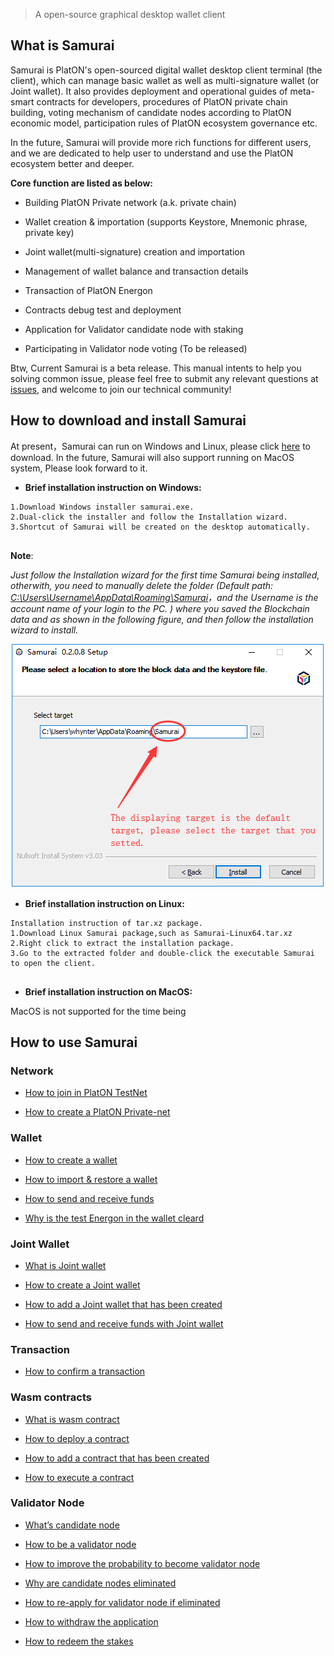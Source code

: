 > A open-source graphical desktop wallet client

## What is Samurai

Samurai is PlatON's open-sourced digital wallet desktop client terminal (the client), which can manage basic wallet as well as multi-signature wallet (or Joint wallet). It also provides deployment and operational guides of meta-smart contracts for developers, procedures of PlatON private chain building, voting mechanism of candidate nodes according to PlatON economic model, participation rules of PlatON ecosystem governance etc.

In the future, Samurai will provide more rich functions for different users, and we are dedicated to help user to understand and use the PlatON ecosystem better and deeper.

**Core function are listed as below:**

- Building PlatON Private network (a.k. private chain)

- Wallet creation & importation (supports Keystore, Mnemonic phrase, private key)

- Joint wallet(multi-signature) creation and importation 

- Management of wallet balance and transaction details

- Transaction of PlatON Energon

- Contracts debug test and deployment

- Application for Validator candidate node with staking

- Participating in Validator node voting (To be released)

Btw, Current Samurai is a beta release. This manual intents to help you solving common issue, please feel free to submit any relevant questions at [issues](https://github.com/PlatONnetwork/wiki/issues),  and welcome to join our technical community!


## How to download and install Samurai

At present，Samurai can run on Windows and Linux, please click [here](https://github.com/PlatONnetwork/Samurai/releases) to download. In the future, Samurai will also support running on MacOS system, Please look forward to it. 

+ **Brief installation instruction on Windows:**


```
1.Download Windows installer samurai.exe.
2.Dual-click the installer and follow the Installation wizard.
3.Shortcut of Samurai will be created on the desktop automatically.


```
**Note**:  

*Just follow the Installation wizard for the first time Samurai being  installed, otherwith,  you need to manually delete the folder (Default path: <u>C:\Users\Username\AppData\Roaming\Samurai</u>，and the Username is the account name of your login to the PC. ) where you saved the Blockchain data and as shown in the following figure, and then follow the installation wizard to install.*



![Image text](platon-samurai-EN/image/Keystore_address.png)



+ **Brief installation instruction on Linux:**


```
Installation instruction of tar.xz package.
1.Download Linux Samurai package,such as Samurai-Linux64.tar.xz
2.Right click to extract the installation package.
3.Go to the extracted folder and double-click the executable Samurai to open the client.


```
+ **Brief installation instruction on MacOS:**

MacOS is not supported for the time being



## How to use Samurai

### Network

- [How to join in PlatON TestNet](en-us/platon-samurai-EN/_Join-in-a-Network#join_net)

- [How to create a PlatON Private-net](en-us/platon-samurai-EN/_Join-in-a-Network#create_private)

### Wallet

- [How to create a wallet](en-us/platon-samurai-EN/_Classic-Wallet#create_wallet)

- [How to import & restore a wallet](en-us/platon-samurai-EN/_Classic-Wallet#import_wallet)

- [How to send and receive funds](en-us/platon-samurai-EN/_Classic-Wallet#send_recv_atp)

- [Why is the test Energon in the wallet cleard](en-us/platon-samurai-EN/_Classic-Wallet#why_is_cleard)

### Joint Wallet

- [What is Joint wallet](en-us/platon-samurai-EN/_Joint-Wallet#what_is)
- [How to create a Joint wallet](en-us/platon-samurai-EN/_Joint-Wallet#how_to_create)

- [How to add a Joint wallet that has been created](en-us/platon-samurai-EN/_Joint-Wallet#how_to_add)
- [How to send and receive funds with Joint wallet](en-us/platon-samurai-EN/_Joint-Wallet#how_to_use)

### Transaction

- [How to confirm a transaction](en-us/platon-samurai-EN/_Confirm-Transactions#comfire_txs)

### Wasm contracts

- [What is wasm contract](en-us/platon-samurai-EN/_Wasm-Contracts#what_is_msc)

- [How to deploy a contract](en-us/platon-samurai-EN/_Wasm-Contracts#how_to_deploy)

- [How to add a contract that has been created ](en-us/platon-samurai-EN/_Wasm-Contracts#how_to_add)

- [How to execute a contract ](en-us/platon-samurai-EN/_Wasm-Contracts#how_to_run)
### Validator Node
- [What’s candidate node](en-us/platon-samurai-EN/_Validator-Node#what_is_CN)

- [How to be a validator node](en-us/platon-samurai-EN/_Validator-Node#how_to_be_VN)

- [How to improve the probability to become validator node](en-us/platon-samurai-EN/_Validator-Node#how_to_improve)

- [Why are candidate nodes eliminated](en-us/platon-samurai-EN/_Validator-Node#why_be_eliminated)

- [How to re-apply for validator node if eliminated](en-us/platon-samurai-EN/_Validator-Node#how_to_re-apply)

- [How to withdraw the application](en-us/platon-samurai-EN/_Validator-Node#how_to_withdraw)

- [How to redeem the stakes](en-us/platon-samurai-EN/_Validator-Node#how_to_redeem_stakes)

